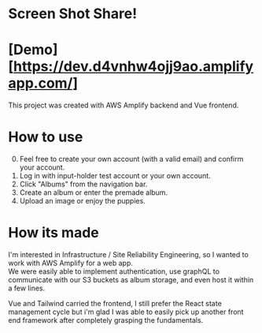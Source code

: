 # Screen Shot Share!

# [Demo][https://dev.d4vnhw4ojj9ao.amplifyapp.com/]

This project was created with AWS Amplify backend and Vue frontend.

# How to use 

0. Feel free to create your own account (with a valid email) and confirm your account.  
1. Log in with input-holder test account or your own account.  
2. Click "Albums" from the navigation bar. 
3. Create an album or enter the premade album.
4. Upload an image or enjoy the puppies.   

# How its made 

I'm interested in Infrastructure / Site Reliability Engineering, so I wanted to work with AWS Amplify for a web app.  
We were easily able to implement authentication, use graphQL to communicate with our S3 buckets as album storage, and even host it within a few lines.   

Vue and Tailwind carried the frontend, I still prefer the React state management cycle but i'm glad I was able to easily pick up another front end framework after completely grasping the fundamentals. 






